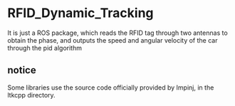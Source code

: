 # RFID_Dynamic_Tracking
It is just a ROS package, which reads the RFID tag through two antennas to obtain the phase, and outputs the speed and angular velocity of the car through the pid algorithm

## notice
Some libraries use the source code officially provided by Impinj, in the ltkcpp directory.
